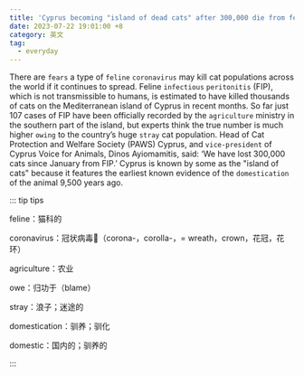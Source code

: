 ```yaml
---
title: 'Cyprus becoming "island of dead cats" after 300,000 die from feline coronavirus'
date: 2023-07-22 19:01:00 +8
category: 英文
tag:
  - everyday
---
```


There are `fears` a type of `feline` `coronavirus` may kill cat populations across the world if it continues to spread. Feline `infectious` `peritonitis` (FIP), which is not transmissible to humans, is estimated to have killed thousands of cats on the Mediterranean island of Cyprus in recent months. So far just 107 cases of FIP have been officially recorded by the `agriculture` ministry in the southern part of the island, but experts think the true number is much higher `owing` to the country’s huge `stray` cat population. Head of Cat Protection and Welfare Society (PAWS) Cyprus, and `vice-president` of Cyprus Voice for Animals, Dinos Ayiomamitis, said: ‘We have lost 300,000 cats since January from FIP.’ Cyprus is known by some as the "island of cats" because it features the earliest known evidence of the `domestication` of the animal 9,500 years ago.

::: tip tips

feline：猫科的

coronavirus：冠状病毒🦠（corona-，corolla-，= wreath，crown，花冠，花环）

agriculture：农业

owe：归功于（blame）

stray：浪子；迷途的

domestication：驯养；驯化

domestic：国内的；驯养的

:::

